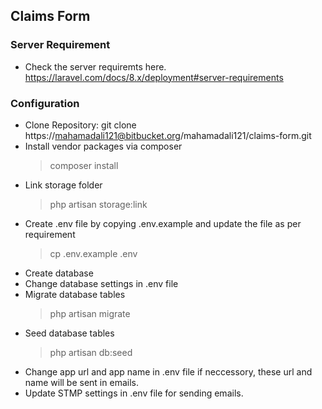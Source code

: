 ## Claims Form

### Server Requirement

- Check the server requiremts here. https://laravel.com/docs/8.x/deployment#server-requirements

### Configuration

- Clone Repository: git clone https://mahamadali121@bitbucket.org/mahamadali121/claims-form.git
- Install vendor packages via composer
    > composer install
- Link storage folder
    > php artisan storage:link
- Create .env file by copying .env.example and update the file as per requirement
    > cp .env.example .env
- Create database
- Change database settings in .env file
- Migrate database tables
    > php artisan migrate
- Seed database tables
    > php artisan db:seed
- Change app url and app name in .env file if neccessory, these url and name will be sent in emails.
- Update STMP settings in .env file for sending emails.